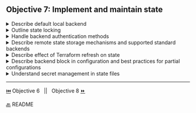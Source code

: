 
## Objective 7: Implement and maintain state	

<details><summary>Describe default local backend</summary>
<p>

- **Backends** - by default Terraform uses 'local' backend
  - This is an abstraction that determines how state is loaded and how an operation is execution. It allows such actions as non-local file state storage and remote execution 
  - Benefits:
    - Working in a team - can store state remotely and use locks to prevent corruption in state 
    - Keeping sensitive information off disk - state in backends are only stored in memory 
    - Remote operations - ```terraform apply``` can take time for larger infrastructures, some backends can use remote operations instead to execute commands remotely 
- Local example config:
  ```BASH
    terraform {
        backend "local" {
        path = "relative/path/to/terraform.tfstate"
    }
    }
  ```
</p>

</details>

<details><summary>Outline state locking	</summary>
<p>

State Locking
- if supported by your backend state can be locked so others cannot change it while another change is being made. 
- this is automatic for all operations that can write state 
- Backends types supporting locking:(standard)artifactory,azurerm,consul,cos,etcd,etcdv3,gcs,http,manta,oss,pg,s3,swift,terraform enterprise, and in enhanced backends there are remote operations as well (plan, apply, etc.)
- A lock can be forced open with ```force-unlock``` which requires a unique nonce lock ID 
</p>

</details>

<details><summary>Handle backend authentication methods	</summary>
<p>

- Different backends have different configuration for authentication, authentication can be done different ways within a backend.
- Example with azurerm:
  ```BASH  
    #authenticating using the Azure CLI or a Service Principal:
    terraform {
    backend "azurerm" {
        resource_group_name  = "StorageAccount-ResourceGroup"
        storage_account_name = "abcd1234"
        container_name       = "tfstate"
         key                 = "prod.terraform.tfstate"
        }
    } 

    #----------------------------------
    #authenticating using Managed Service Identity (MSI):
     terraform {
        backend "azurerm" {
            storage_account_name = "abcd1234"
            container_name       = "tfstate"
            key                  = "prod.terraform.tfstate"
            use_msi              = true
            subscription_id  = "00000000-0000-0000-0000-000000000000"
            tenant_id        = "00000000-0000-0000-0000-000000000000"
            }
    }
  ``` 	
</p>

</details>

<details><summary>Describe remote state storage mechanisms and supported standard backends</summary>
<p>

**Remote State Storage**
- Uses Terraform Cloud as a backend, allows free remote state management 
- [Tutorial for Remote State Storage](https://learn.hashicorp.com/terraform/getting-started/remote)

**Standard backends** 
- artifactory,azurerm,consul,cos,etcd,etcdv3,gcs,http,manta,oss,pg,s3,swift,terraform enterprise
</p>

</details>

<details><summary>Describe effect of Terraform refresh on state	</summary>
<p>

- ```terraform refresh```
- reconciles the state Terraform knows about via the state file. 
- refresh does not modify the infrastructure, it modifies the state file. 
</p>

</details>

<details><summary>Describe backend block in configuration and best practices for partial configurations	</summary>
<p>

Backend Config 
- Backends are configured in the Terraform files.
- there can only be one backend 
- This is an example of a config for "consul":
```BASH
terraform {
  backend "consul" {
    address = "demo.consul.io"
    scheme  = "https"
    path    = "example_app/terraform_state"
  }
}
```

Partial Configuration 
- You can omit certain arguments from the backend configuration. 
- This is done to avoid storing access keys or private data in the main configuration 
- adding the omitted arguments must be done during the initialization process by doing the following:
  - Interactively  - If interact input is enabled it will as you for the required values 
  - File - ```terraform init -backend-config=PATH``` that contains the variables 
  - Command-link key/value pairs - ```terraform init -backend-config="KEY=VALUE"``` **This isn't recommended for secret keys since CL flags can be stored in a history file. 
</p>

</details>

<details><summary>Understand secret management in state files</summary>
<p>

- state contains resource IDs and attributes, db data that may have passwords. 
- with remote state, state is only in memory when in use. This is more secure 
- also some backends can encrypt the state data at rest
- Terraform Cloud encrypts state at rest and protects it with TLS in transit.
- Terraform Cloud keeps track of user identity, and state changes. 
</p>

</details>

-------------------------------

[⏮️](/Objective%206/workflow.md) Objective 6 
 &nbsp;
 ||
 &nbsp;
Objective 8 [⏩](/Objective%208/hcl-features.md)

[🔙](/README.md) README
